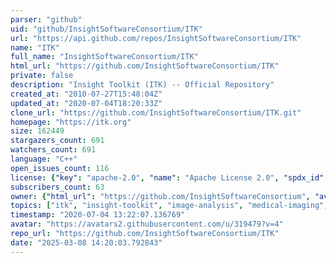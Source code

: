 ```yaml
---
parser: "github"
uid: "github/InsightSoftwareConsortium/ITK"
url: "https://api.github.com/repos/InsightSoftwareConsortium/ITK"
name: "ITK"
full_name: "InsightSoftwareConsortium/ITK"
html_url: "https://github.com/InsightSoftwareConsortium/ITK"
private: false
description: "Insight Toolkit (ITK) -- Official Repository"
created_at: "2010-07-27T15:48:04Z"
updated_at: "2020-07-04T18:20:33Z"
clone_url: "https://github.com/InsightSoftwareConsortium/ITK.git"
homepage: "https://itk.org"
size: 162449
stargazers_count: 691
watchers_count: 691
language: "C++"
open_issues_count: 116
license: {"key": "apache-2.0", "name": "Apache License 2.0", "spdx_id": "Apache-2.0", "url": "https://api.github.com/licenses/apache-2.0", "node_id": "MDc6TGljZW5zZTI="}
subscribers_count: 63
owner: {"html_url": "https://github.com/InsightSoftwareConsortium", "avatar_url": "https://avatars2.githubusercontent.com/u/319479?v=4", "login": "InsightSoftwareConsortium", "type": "Organization"}
topics: ["itk", "insight-toolkit", "image-analysis", "medical-imaging", "scientific-computing", "open-science", "open-source", "reproducible-research", "numfocus", "cpp", "python"]
timestamp: "2020-07-04 13:22:07.136769"
avatar: "https://avatars2.githubusercontent.com/u/319479?v=4"
repo_url: "https://github.com/InsightSoftwareConsortium/ITK"
date: "2025-03-08 14:20:03.792843"
---
```

